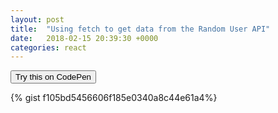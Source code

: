 ```yaml
---
layout: post
title:  "Using fetch to get data from the Random User API"
date:   2018-02-15 20:39:30 +0000
categories: react
---
```


<button class="codepenBtn" onclick="window.location.href='https://codepen.io/anon/pen/xYYKEK?editors=0010'">Try this on CodePen</button>

{% gist f105bd5456606f185e0340a8c44e61a4%}
